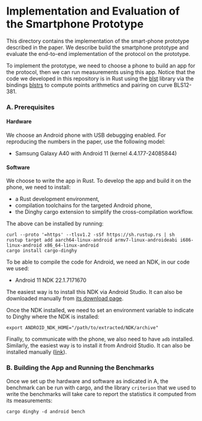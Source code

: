 # Implementation and Evaluation of the Smartphone Prototype

This directory contains the implementation of the smart-phone prototype described in the paper. We describe build the smartphone prototype and evaluate the end-to-end implementation of the protocol on the prototype.

To implement the prototype, we need to choose a phone to build an app for the protocol, then we can run measurements using this app. Notice that the code we developed in this repository is in Rust using the [blst](https://github.com/supranational/blst) library via the bindings [blstrs](https://docs.rs/blstrs/latest/blstrs/) to compute points arithmetics and pairing on curve BLS12-381.

### A. Prerequisites

#### Hardware

We choose an Android phone with USB debugging enabled. For reproducing the numbers in the paper, use the following model: 
- Samsung Galaxy A40 with Android 11 (kernel 4.4.177-24085844) 

#### Software 

We choose to write the app in Rust. To develop the app and build it on the phone, we need to install: 
- a Rust development environment, 
- compilation toolchains for the targeted Android phone, 
- the Dinghy cargo extension to simplify the cross-compilation workflow. 

The above can be installed by running: 

```
curl --proto '=https' --tlsv1.2 -sSf https://sh.rustup.rs | sh
rustup target add aarch64-linux-android armv7-linux-androideabi i686-linux-android x86_64-linux-android
cargo install cargo-dinghy
```

To be able to compile the code for Android, we need an NDK, in our code we used:
- Android 11 NDK 22.1.7171670

The easiest way is to install this NDK via Android Studio. It can also be downloaded manually from [its download page](https://github.com/android/ndk/wiki/Unsupported-Downloads).

Once the NDK installed, we need to set an environment variable to indicate to Dinghy where the NDK is installed:

```
export ANDROID_NDK_HOME="/path/to/extracted/NDK/archive"
```

Finally, to communicate with the phone, we also need to have `adb` installed. Similarly, the easiest way is to install it from Android Studio. It can also be installed manually ([link](https://developer.android.com/studio/releases/platform-tools)).


### B. Building the App and Running the Benchmarks

Once we set up the hardware and software as indicated in A, the benchmark can be run with cargo, and the library `criterion` that we used to write the benchmarks will take care to report the statistics it computed from its measurements:

```
cargo dinghy -d android bench
```


